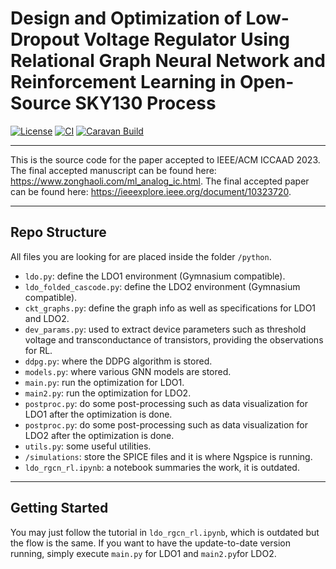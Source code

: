# Design and Optimization of Low-Dropout Voltage Regulator Using Relational Graph Neural Network and Reinforcement Learning in Open-Source SKY130 Process

[![License](https://img.shields.io/badge/License-Apache%202.0-blue.svg)](https://opensource.org/licenses/Apache-2.0) [![CI](https://github.com/efabless/caravel_user_project_analog/actions/workflows/user_project_ci.yml/badge.svg)](https://github.com/efabless/caravel_user_project_analog/actions/workflows/user_project_ci.yml) [![Caravan Build](https://github.com/efabless/caravel_user_project_analog/actions/workflows/caravan_build.yml/badge.svg)](https://github.com/efabless/caravel_user_project_analog/actions/workflows/caravan_build.yml)

---

This is the source code for the paper accepted to IEEE/ACM ICCAAD 2023. The final accepted manuscript can be found here: https://www.zonghaoli.com/ml_analog_ic.html. The final accepted paper can be found here: https://ieeexplore.ieee.org/document/10323720.

---

## Repo Structure

All files you are looking for are placed inside the folder `/python`. 
- `ldo.py`: define the LDO1 environment (Gymnasium compatible).
- `ldo_folded_cascode.py`: define the LDO2 environment (Gymnasium compatible).
- `ckt_graphs.py`: define the graph info as well as specifications for LDO1 and LDO2.
- `dev_params.py`: used to extract device parameters such as threshold voltage and transconductance of transistors, providing the observations for RL.
- `ddpg.py`: where the DDPG algorithm is stored.
- `models.py`: where various GNN models are stored.
- `main.py`: run the optimization for LDO1.
- `main2.py`: run the optimization for LDO2.
- `postproc.py`: do some post-processing such as data visualization for LDO1 after the optimization is done.
- `postproc.py`: do some post-processing such as data visualization for LDO2 after the optimization is done.
- `utils.py`: some useful utilities.
- `/simulations`: store the SPICE files and it is where Ngspice is running.
- `ldo_rgcn_rl.ipynb`: a notebook summaries the work, it is outdated.

---
## Getting Started
You may just follow the tutorial in `ldo_rgcn_rl.ipynb`, which is outdated but the flow is the same.
If you want to have the update-to-date version running, simply execute `main.py` for LDO1 and `main2.py`for LDO2. 

